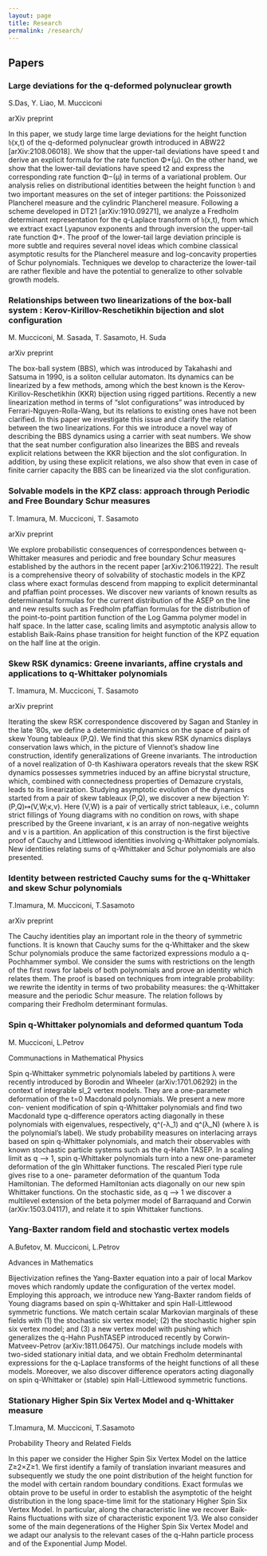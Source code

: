 ```yaml
---
layout: page
title: Research
permalink: /research/
---
```


## Papers

<div class="paper">
  <h3 class="paper-title" onclick="toggleAbstract(this)">Large deviations for the q-deformed polynuclear growth</h3>
  <p class="paper-authors">S.Das, Y. Liao, M. Mucciconi</p>
  <p class="paper-journal">arXiv preprint</p>
  <div class="paper-abstract">
    <p>In this paper, we study large time large deviations for the height function 𝔥(x,t) of the q-deformed polynuclear growth introduced in ABW22 [arXiv:2108.06018]. We show that the upper-tail deviations have speed t and derive an explicit formula for the rate function Φ+(μ). On the other hand, we show that the lower-tail deviations have speed t2 and express the corresponding rate function Φ−(μ) in terms of a variational problem. Our analysis relies on distributional identities between the height function 𝔥 and two important measures on the set of integer partitions: the Poissonized Plancherel measure and the cylindric Plancherel measure. Following a scheme developed in DT21 [arXiv:1910.09271], we analyze a Fredholm determinant representation for the q-Laplace transform of 𝔥(x,t), from which we extract exact Lyapunov exponents and through inversion the upper-tail rate function Φ+. The proof of the lower-tail large deviation principle is more subtle and requires several novel ideas which combine classical asymptotic results for the Plancherel measure and log-concavity properties of Schur polynomials. Techniques we develop to characterize the lower-tail are rather flexible and have the potential to generalize to other solvable growth models.</p>
  </div>
</div>

<div class="paper">
  <h3 class="paper-title" onclick="toggleAbstract(this)">Relationships between two linearizations of the box-ball system : Kerov-Kirillov-Reschetikhin bijection and slot configuration</h3>
  <p class="paper-authors">M. Mucciconi, M. Sasada, T. Sasamoto, H. Suda</p>
  <p class="paper-journal">arXiv preprint</p>
  <div class="paper-abstract">
    <p>The box-ball system (BBS), which was introduced by Takahashi and Satsuma in 1990, is a soliton cellular automaton. Its dynamics can be linearized by a few methods, among which the best known is the Kerov-Kirillov-Reschetikhin (KKR) bijection using rigged partitions. Recently a new linearization method in terms of “slot configurations” was introduced by Ferrari-Nguyen-Rolla-Wang, but its relations to existing ones have not been clarified. In this paper we investigate this issue and clarify the relation between the two linearizations. For this we introduce a novel way of describing the BBS dynamics using a carrier with seat numbers. We show that the seat number configuration also linearizes the BBS and reveals explicit relations between the KKR bijection and the slot configuration. In addition, by using these explicit relations, we also show that even in case of finite carrier capacity the BBS can be linearized via the slot configuration.</p>
  </div>
</div>

<div class="paper">
  <h3 class="paper-title" onclick="toggleAbstract(this)">Solvable models in the KPZ class: approach through Periodic and Free Boundary Schur measures</h3>
  <p class="paper-authors">T. Imamura, M. Mucciconi, T. Sasamoto</p>
  <p class="paper-journal">arXiv preprint</p>
  <div class="paper-abstract">
    <p>We explore probabilistic consequences of correspondences between q-Whittaker measures and periodic and free boundary Schur measures established by the authors in the recent paper [arXiv:2106.11922]. The result is a comprehensive theory of solvability of stochastic models in the KPZ class where exact formulas descend from mapping to explicit determinantal and pfaffian point processes. We discover new variants of known results as determinantal formulas for the current distribution of the ASEP on the line and new results such as Fredholm pfaffian formulas for the distribution of the point-to-point partition function of the Log Gamma polymer model in half space. In the latter case, scaling limits and asymptotic analysis allow to establish Baik-Rains phase transition for height function of the KPZ equation on the half line at the origin.</p>
  </div>
</div>

<div class="paper">
  <h3 class="paper-title" onclick="toggleAbstract(this)">Skew RSK dynamics: Greene invariants, affine crystals and applications to q-Whittaker polynomials</h3>
  <p class="paper-authors">T. Imamura, M. Mucciconi, T. Sasamoto</p>
  <p class="paper-journal">arXiv preprint</p>
  <div class="paper-abstract">
    <p>Iterating the skew RSK correspondence discovered by Sagan and Stanley in the late ’80s, we define a deterministic dynamics on the space of pairs of skew Young tableaux (P,Q). We find that this skew RSK dynamics displays conservation laws which, in the picture of Viennot’s shadow line construction, identify generalizations of Greene invariants. The introduction of a novel realization of 0-th Kashiwara operators reveals that the skew RSK dynamics possesses symmetries induced by an affine bicrystal structure, which, combined with connectedness properties of Demazure crystals, leads to its linearization. Studying asymptotic evolution of the dynamics started from a pair of skew tableaux (P,Q), we discover a new bijection Υ:(P,Q)↦(V,W;κ,ν). Here (V,W) is a pair of vertically strict tableaux, i.e., column strict fillings of Young diagrams with no condition on rows, with shape prescribed by the Greene invariant, κ is an array of non-negative weights and ν is a partition. An application of this construction is the first bijective proof of Cauchy and Littlewood identities involving q-Whittaker polynomials. New identities relating sums of q-Whittaker and Schur polynomials are also presented.</p>
  </div>
</div>

<div class="paper">
  <h3 class="paper-title" onclick="toggleAbstract(this)">Identity between restricted Cauchy sums for the q-Whittaker and skew Schur polynomials</h3>
  <p class="paper-authors">T.Imamura, M. Mucciconi, T.Sasamoto</p>
  <p class="paper-journal">arXiv preprint</p>
  <div class="paper-abstract">
    <p>The Cauchy identities play an important role in the theory of symmetric functions. It is known that Cauchy sums for the q-Whittaker and the skew Schur polynomials produce the same factorized expressions modulo a q-Pochhammer symbol. We consider the sums with restrictions on the length of the first rows for labels of both polynomials and prove an identity which relates them. The proof is based on techniques from integrable probability: we rewrite the identity in terms of two probability measures: the q-Whittaker measure and the periodic Schur measure. The relation follows by comparing their Fredholm determinant formulas.</p>
  </div>
</div>

<div class="paper">
  <h3 class="paper-title" onclick="toggleAbstract(this)">Spin q-Whittaker polynomials and deformed quantum Toda</h3>
  <p class="paper-authors">M. Mucciconi, L.Petrov</p>
  <p class="paper-journal">Communactions in Mathematical Physics</p>
  <div class="paper-abstract">
    <p>Spin q-Whittaker symmetric polynomials labeled by partitions λ were recently introduced by Borodin and Wheeler (arXiv:1701.06292) in the context of integrable sl_2 vertex models. They are a one-parameter deformation of the t=0 Macdonald polynomials. We present a new more con- venient modification of spin q-Whittaker polynomials and find two Macdonald type q-difference operators acting diagonally in these polynomials with eigenvalues, respectively, q^(-λ_1) and q^(λ_N) (where λ is the polynomial’s label). We study probability measures on interlacing arrays based on spin q-Whittaker polynomials, and match their observables with known stochastic particle systems such as the q-Hahn TASEP. In a scaling limit as q –> 1, spin q-Whittaker polynomials turn into a new one-parameter deformation of the gln Whittaker functions. The rescaled Pieri type rule gives rise to a one- parameter deformation of the quantum Toda Hamiltonian. The deformed Hamiltonian acts diagonally on our new spin Whittaker functions. On the stochastic side, as q –> 1 we discover a multilevel extension of the beta polymer model of Barraquand and Corwin (arXiv:1503.04117), and relate it to spin Whittaker functions.</p>
  </div>
</div>

<div class="paper">
  <h3 class="paper-title" onclick="toggleAbstract(this)">Yang-Baxter random field and stochastic vertex models</h3>
  <p class="paper-authors">A.Bufetov, M. Mucciconi, L.Petrov</p>
  <p class="paper-journal">Advances in Mathematics</p>
  <div class="paper-abstract">
    <p>Bijectivization refines the Yang-Baxter equation into a pair of local Markov moves which randomly update the configuration of the vertex model. Employing this approach, we introduce new Yang-Baxter random fields of Young diagrams based on spin q-Whittaker and spin Hall-Littlewood symmetric functions. We match certain scalar Markovian marginals of these fields with (1) the stochastic six vertex model; (2) the stochastic higher spin six vertex model; and (3) a new vertex model with pushing which generalizes the q-Hahn PushTASEP introduced recently by Corwin-Matveev-Petrov (arXiv:1811.06475). Our matchings include models with two-sided stationary initial data, and we obtain Fredholm determinantal expressions for the q-Laplace transforms of the height functions of all these models. Moreover, we also discover difference operators acting diagonally on spin q-Whittaker or (stable) spin Hall-Littlewood symmetric functions.</p>
  </div>
</div>

<div class="paper">
  <h3 class="paper-title" onclick="toggleAbstract(this)">Stationary Higher Spin Six Vertex Model and q-Whittaker measure</h3>
  <p class="paper-authors">T.Imamura, M. Mucciconi, T.Sasamoto</p>
  <p class="paper-journal">Probability Theory and Related Fields</p>
  <div class="paper-abstract">
    <p>In this paper we consider the Higher Spin Six Vertex Model on the lattice Z≥2×Z≥1. We first identify a family of translation invariant measures and subsequently we study the one point distribution of the height function for the model with certain random boundary conditions. Exact formulas we obtain prove to be useful in order to establish the asymptotic of the height distribution in the long space-time limit for the stationary Higher Spin Six Vertex Model. In particular, along the characteristic line we recover Baik-Rains fluctuations with size of characteristic exponent 1/3. We also consider some of the main degenerations of the Higher Spin Six Vertex Model and we adapt our analysis to the relevant cases of the q-Hahn particle process and of the Exponential Jump Model.</p>
  </div>
</div>

<!-- Add more papers as needed -->

<script>
  function toggleAbstract(element) {
  const abstractDiv = element.parentElement.querySelector('.paper-abstract');
  abstractDiv.classList.toggle('open');
}

</script>


<style>

</style>

